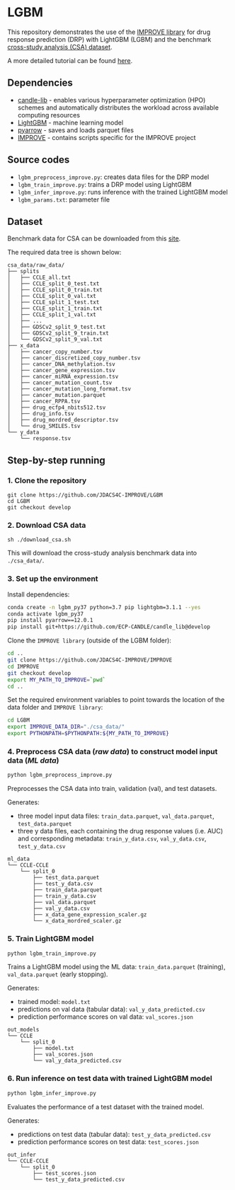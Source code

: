 # LGBM

This repository demonstrates the use of the [IMPROVE library](https://github.com/JDACS4C-IMPROVE/IMPROVE) for drug response prediction (DRP) with LightGBM (LGBM) and the benchmark [cross-study analysis (CSA) dataset](https://web.cels.anl.gov/projects/IMPROVE_FTP/candle/public/improve/benchmarks/single_drug_drp/benchmark-data-pilot1/csa_data/).

A more detailed tutorial can be found [here](https://jdacs4c-improve.github.io/docs/content/unified_interface.html). 

## Dependencies
+ [candle-lib](https://github.com/ECP-CANDLE/candle_lib) - enables various hyperparameter optimization (HPO) schemes and automatically distributes the workload across available computing resources
+ [LightGBM](https://lightgbm.readthedocs.io/en/stable/) - machine learning model
+ [pyarrow](https://anaconda.org/conda-forge/pyarrow) - saves and loads parquet files
+ [IMPROVE](https://github.com/JDACS4C-IMPROVE/IMPROVE) - contains scripts specific for the IMPROVE project 

## Source codes
+ `lgbm_preprocess_improve.py`: creates data files for the DRP model
+ `lgbm_train_improve.py`: trains a DRP model using LightGBM
+ `lgbm_infer_improve.py`: runs inference with the trained LightGBM model
+ `lgbm_params.txt`: parameter file

## Dataset
Benchmark data for CSA can be downloaded from this [site](https://web.cels.anl.gov/projects/IMPROVE_FTP/candle/public/improve/benchmarks/single_drug_drp/benchmark-data-pilot1/csa_data/).

The required data tree is shown below:

```
csa_data/raw_data/
├── splits
│   ├── CCLE_all.txt
│   ├── CCLE_split_0_test.txt
│   ├── CCLE_split_0_train.txt
│   ├── CCLE_split_0_val.txt
│   ├── CCLE_split_1_test.txt
│   ├── CCLE_split_1_train.txt
│   ├── CCLE_split_1_val.txt
│   ├── ...
│   ├── GDSCv2_split_9_test.txt
│   ├── GDSCv2_split_9_train.txt
│   └── GDSCv2_split_9_val.txt
├── x_data
│   ├── cancer_copy_number.tsv
│   ├── cancer_discretized_copy_number.tsv
│   ├── cancer_DNA_methylation.tsv
│   ├── cancer_gene_expression.tsv
│   ├── cancer_miRNA_expression.tsv
│   ├── cancer_mutation_count.tsv
│   ├── cancer_mutation_long_format.tsv
│   ├── cancer_mutation.parquet
│   ├── cancer_RPPA.tsv
│   ├── drug_ecfp4_nbits512.tsv
│   ├── drug_info.tsv
│   ├── drug_mordred_descriptor.tsv
│   └── drug_SMILES.tsv
└── y_data
    └── response.tsv
```

## Step-by-step running

### 1. Clone the repository
```
git clone https://github.com/JDACS4C-IMPROVE/LGBM
cd LGBM
git checkout develop
```

### 2. Download CSA data
```
sh ./download_csa.sh
```
This will download the cross-study analysis benchmark data into `./csa_data/`.

### 3. Set up the environment

Install dependencies:
```bash
conda create -n lgbm_py37 python=3.7 pip lightgbm=3.1.1 --yes
conda activate lgbm_py37
pip install pyarrow==12.0.1
pip install git+https://github.com/ECP-CANDLE/candle_lib@develop
```

Clone the `IMPROVE library` (outside of the LGBM folder):
```bash
cd ..
git clone https://github.com/JDACS4C-IMPROVE/IMPROVE
cd IMPROVE
git checkout develop
export MY_PATH_TO_IMPROVE=`pwd`
cd ..
```

Set the required environment variables to point towards the location of the data folder and `IMPROVE library`:
```bash
cd LGBM
export IMPROVE_DATA_DIR="./csa_data/"
export PYTHONPATH=$PYTHONPATH:${MY_PATH_TO_IMPROVE}
```

### 4. Preprocess CSA data (_raw data_) to construct model input data (_ML data_)
```bash
python lgbm_preprocess_improve.py
```

Preprocesses the CSA data into train, validation (val), and test datasets. 

Generates:
* three model input data files: `train_data.parquet`, `val_data.parquet`, `test_data.parquet`
* three y data files, each containing the drug response values (i.e. AUC) and corresponding metadata: `train_y_data.csv`, `val_y_data.csv`, `test_y_data.csv`

```
ml_data
└── CCLE-CCLE
    └── split_0
        ├── test_data.parquet
        ├── test_y_data.csv
        ├── train_data.parquet
        ├── train_y_data.csv
        ├── val_data.parquet
        ├── val_y_data.csv
        ├── x_data_gene_expression_scaler.gz
        └── x_data_mordred_scaler.gz
```

### 5. Train LightGBM model
```bash
python lgbm_train_improve.py
```
Trains a LightGBM model using the ML data: `train_data.parquet` (training), `val_data.parquet` (early stopping).

Generates:
* trained model: `model.txt`
* predictions on val data (tabular data): `val_y_data_predicted.csv`
* prediction performance scores on val data: `val_scores.json`
```
out_models
└── CCLE
    └── split_0
        ├── model.txt
        ├── val_scores.json
        └── val_y_data_predicted.csv
```

### 6. Run inference on test data with trained LightGBM model
```bash
python lgbm_infer_improve.py
```

Evaluates the performance of a test dataset with the trained model.

Generates:
* predictions on test data (tabular data): `test_y_data_predicted.csv`
* prediction performance scores on test data: `test_scores.json`
```
out_infer
└── CCLE-CCLE
    └── split_0
        ├── test_scores.json
        └── test_y_data_predicted.csv
```
